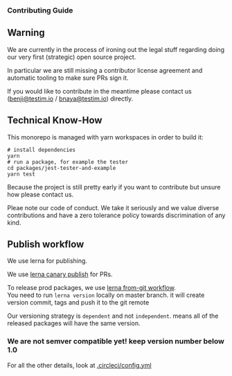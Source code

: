 ### Contributing Guide 

## Warning

We are currently in the process of ironing out the legal stuff regarding doing our very first (strategic) open source project.

In particular we are still missing a contributor license agreement and automatic tooling to make sure PRs sign it.

If you would like to contribute in the meantime please contact us (benji@testim.io / bnaya@testim.io) directly.



## Technical Know-How

This monorepo is managed with yarn workspaces in order to build it:

```shell
# install dependencies
yarn
# run a package, for example the tester
cd packages/jest-tester-and-example
yarn test
```

Because the project is still pretty early if you want to contribute  but unsure how please contact us.

Pleae note our code of conduct. We take it seriously and we value diverse contributions and have a zero tolerance policy towards discrimination of any kind.


## Publish workflow

We use lerna for publishing.

We use [lerna canary publish](https://github.com/lerna/lerna/tree/master/commands/publish#--canary) for PRs.  

To release prod packages, we use [lerna from-git workflow](https://github.com/lerna/lerna/tree/master/commands/publish#bump-from-git).  
You need to run `lerna version` locally on master branch. it will create version commit, tags and push it to the git remote

Our versioning strategy is `dependent` and not `independent`. means all of the released packages will have the same version.

### We are not semver compatible yet! keep version number below 1.0

For all the other details, look at [.circleci/config.yml](.circleci/config.yml)
